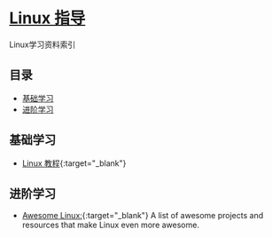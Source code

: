 # [Linux 指导](https://openset.github.io/Linux-guide/)
Linux学习资料索引

## 目录
  - [基础学习](#基础学习)
  - [进阶学习](#进阶学习)

## 基础学习
  - [Linux 教程](http://www.runoob.com/linux/linux-tutorial.html){:target="_blank"}

## 进阶学习
  - [Awesome Linux:](https://github.com/aleksandar-todorovic/awesome-linux){:target="_blank"} A list of awesome projects and resources that make Linux even more awesome.

